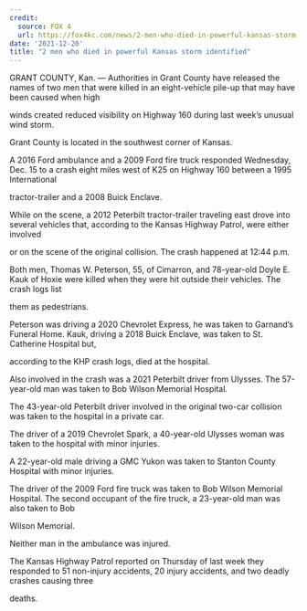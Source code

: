 ```yaml
---
credit:
  source: FOX 4
  url: https://fox4kc.com/news/2-men-who-died-in-powerful-kansas-storm-identified/
date: '2021-12-20'
title: "2 men who died in powerful Kansas storm identified"
---
```

GRANT COUNTY, Kan. — Authorities in Grant County have released the names of two men that were killed in an eight-vehicle pile-up that may have been caused when high 

winds created reduced visibility on Highway 160 during last week’s unusual wind storm.

Grant County is located in the southwest corner of Kansas.

A 2016 Ford ambulance and a 2009 Ford fire truck responded Wednesday, Dec. 15 to a crash eight miles west of K25 on Highway 160 between a 1995 International 

tractor-trailer and a 2008 Buick Enclave.

While on the scene, a 2012 Peterbilt tractor-trailer traveling east drove into several vehicles that, according to the Kansas Highway Patrol, were either involved 

or on the scene of the original collision. The crash happened at 12:44 p.m.

Both men, Thomas W. Peterson, 55, of Cimarron, and 78-year-old Doyle E. Kauk of Hoxie were killed when they were hit outside their vehicles. The crash logs list 

them as pedestrians.

Peterson was driving a 2020 Chevrolet Express, he was taken to Garnand’s Funeral Home. Kauk, driving a 2018 Buick Enclave, was taken to St. Catherine Hospital but, 

according to the KHP crash logs, died at the hospital.

Also involved in the crash was a 2021 Peterbilt driver from Ulysses. The 57-year-old man was taken to Bob Wilson Memorial Hospital.

The 43-year-old Peterbilt driver involved in the original two-car collision was taken to the hospital in a private car.

The driver of a 2019 Chevrolet Spark, a 40-year-old Ulysses woman was taken to the hospital with minor injuries.

A 22-year-old male driving a GMC Yukon was taken to Stanton County Hospital with minor injuries.

The driver of the 2009 Ford fire truck was taken to Bob Wilson Memorial Hospital. The second occupant of the fire truck, a 23-year-old man was also taken to Bob 

Wilson Memorial.

Neither man in the ambulance was injured.

The Kansas Highway Patrol reported on Thursday of last week they responded to 51 non-injury accidents, 20 injury accidents, and two deadly crashes causing three 

deaths.

